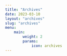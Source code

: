 ```yaml
---
title: "Archives"
date: 2023-03-10
layout: "archives"
slug: "archives"
menu:
    main:
        weight: 2
        params:
            icon: archives
---
```

